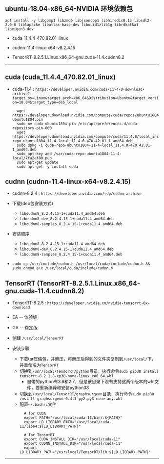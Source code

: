 ## ubuntu-18.04-x86_64-NVIDIA 环境依赖包
`apt install -y libgomp1 libzmq5 libjsoncpp1 libhiredis0.13 libsdl2-2.0-0 liblapacke libatlas-base-dev libuuid1zlib1g librdkafka1 libeigen3-dev`

+ cuda_11.4.4_470.82.01_linux
  
+ cudnn-11.4-linux-x64-v8.2.4.15
  
+ TensorRT-8.2.5.1.Linux.x86_64-gnu.cuda-11.4.cudnn8.2


--------------------------------------------------------------------------------------------------------------------

## cuda (cuda_11.4.4_470.82.01_linux)

+ cuda-11.4 : `https://developer.nvidia.com/cuda-11-4-0-download-archive?target_os=Linux&target_arch=x86_64&Distribution=Ubuntu&target_version=18.04&target_type=deb_local`

  ```
    wget https://developer.download.nvidia.com/compute/cuda/repos/ubuntu1804/x86_64/cuda-ubuntu1804.pin
    sudo mv cuda-ubuntu1804.pin /etc/apt/preferences.d/cuda-repository-pin-600
    wget https://developer.download.nvidia.com/compute/cuda/11.4.0/local_installers/cuda-repo-ubuntu1804-11-4-local_11.4.0-470.42.01-1_amd64.deb
    sudo dpkg -i cuda-repo-ubuntu1804-11-4-local_11.4.0-470.42.01-1_amd64.deb
    sudo apt-key add /var/cuda-repo-ubuntu1804-11-4-local/7fa2af80.pub
    sudo apt-get update
    sudo apt-get -y install cuda
  ```

## cudnn (cudnn-11.4-linux-x64-v8.2.4.15)

+ cudnn-8.2.4 : `https://developer.nvidia.com/rdp/cudnn-archive` 

+ 下载(deb包安装方式)
  - `libcudnn8_8.2.4.15-1+cuda11.4_amd64.deb`
  - `libcudnn8-dev_8.2.4.15-1+cuda11.4_amd64.deb`
  - `libcudnn8-samples_8.2.4.15-1+cuda11.4_amd64.deb`
+ 安装顺序
  - `libcudnn8_8.2.4.15-1+cuda11.4_amd64.deb`
  - `libcudnn8-dev_8.2.4.15-1+cuda11.4_amd64.deb`
  - `libcudnn8-samples_8.2.4.15-1+cuda11.4_amd64.deb`

+ `sudo cp /usr/include/cudnn.h /usr/local/cuda/include/cudnn.h && sudo chmod a+x /usr/local/cuda/include/cudnn.h`

## TensorRT (TensorRT-8.2.5.1.Linux.x86_64-gnu.cuda-11.4.cudnn8.2)

+ TensorRT-8.2.5 : `https://developer.nvidia.cn/nvidia-tensorrt-8x-download`

+ EA -- 体验版
+ GA -- 稳定版

+ 创建 `/usr/local/TensorRT`

+ 安装步骤

  + 下载tar压缩包，并解压，将解压后得到的文件夹复制到`/usr/local/`下，并重命名为`TensorRT`
  + 切换到`/usr/local/TensorRT/python`目录，执行命令`sudo pip38 install tensorrt-8.2.1.8-cp38-none-linux_x86_64.whl`
    + 自带的python有3.6和2.7，但是该目录下没有支持这两个版本的whl文件，要重新编译和安装python38
  + 切换到`/usr/local/TensorRT/graphsurgeon`目录，执行命令`sudo pip38 install graphsurgeon-0.4.5-py2.py3-none-any.whl`
  + 配置`~/.bashrc`文件
    ```
      # for CUDA
      export PATH="/usr/local/cuda-11/bin/:${PATH}"
      export LD_LIBRARY_PATH="/usr/local/cuda-11/lib64:${LD_LIBRARY_PATH}"

      # for TensorRT
      export CUDA_INSTALL_DIR="/usr/local/cuda-11"
      export CUDNN_INSTALL_DIR="/usr/local/cuda-11"
      export LD_LIBRARY_PATH="/usr/local/TensorRT/lib:${LD_LIBRARY_PATH}"
    ```


--------------------------------------------------------------------------------------------------------------------

<!-- ## cuda10.2

+ cuda-10.2 : `https://developer.nvidia.com/cuda-10.2-download-archive?target_os=Linux&target_arch=x86_64&target_distro=Ubuntu&target_version=1804&target_type=deblocal`

```
wget https://developer.download.nvidia.com/compute/cuda/repos/ubuntu1804/x86_64/cuda-ubuntu1804.pin 
sudo mv cuda-ubuntu1804.pin /etc/apt/preferences.d/cuda-repository-pin-600
wget https://developer.download.nvidia.com/compute/cuda/10.2/Prod/local_installers/cuda-repo-ubuntu1804-10-2-local-10.2.89-440.33.01_1.0-1_amd64.deb 
sudo dpkg -i cuda-repo-ubuntu1804-10-2-local-10.2.89-440.33.01_1.0-1_amd64.deb
sudo apt-key add /var/cuda-repo-10-2-local-10.2.89-440.33.01/7fa2af80.pub
sudo apt-get update
sudo apt-get -y install cuda
```

## cudnnn

+ `https://developer.nvidia.com/rdp/cudnn-archive` 下载相关deb包，ubuntu18需要下载三个,依次安装
  ```
    libcudnn7_7.6.5.32-1+cuda10.2_amd64.deb
    libcudnn7-dev_7.6.5.32-1+cuda10.2_amd64.deb
    libcudnn7-doc_7.6.5.32-1+cuda10.2_amd64.deb
  ```

## TensorRT

+ 使用zar包安装，不是deb包安装。
+ `https://developer.nvidia.com/nvidia-tensorrt-6x-download`
+ 解压下载的压缩包，将该文件夹复制到想要安装的地方`sudo cp -R ./TensorRT /usr/local`
+ 然后切换到该文件夹下的python文件夹，使用pip安装 `sudo pip2 install tensorrt-6.0.1.8-cp27-none-linux_x86_64.whl`, 切换到`TensorRT/graphsurgeon`目录，使用pip安装`sudo pip2 install graphsurgeon-0.4.1-py2.py3-none-any.whl`
+ 配置`~/.bashrc`文件
    ```
    # for CUDA
    export PATH="/usr/local/cuda-10.2/bin:$PATH"
    export LD_LIBRARY_PATH="/usr/local/cuda-10.2/lib64:$LD_LIBRARY_PATH"

    # for TensorRT
    export CUDA_INSTALL_DIR="/usr/local/cuda-10.2"
    export CUDNN_INSTALL_DIR="/usr/local/cuda-10.2"
    export LD_LIBRARY_PATH="$LD_LIBRARY_PATH:/usr/local/TensorRT-6.0.1.8/lib"
    ```
+ `source ~/.bashrc` -->